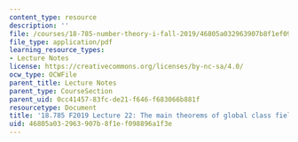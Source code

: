 ```yaml
---
content_type: resource
description: ''
file: /courses/18-785-number-theory-i-fall-2019/46805a032963907b8f1ef098896a1f3e_MIT18_785F19_lec22.pdf
file_type: application/pdf
learning_resource_types:
- Lecture Notes
license: https://creativecommons.org/licenses/by-nc-sa/4.0/
ocw_type: OCWFile
parent_title: Lecture Notes
parent_type: CourseSection
parent_uid: 0cc41457-83fc-de21-f646-f683066b881f
resourcetype: Document
title: '18.785 F2019 Lecture 22: The main theorems of global class field theory'
uid: 46805a03-2963-907b-8f1e-f098896a1f3e
---
```

